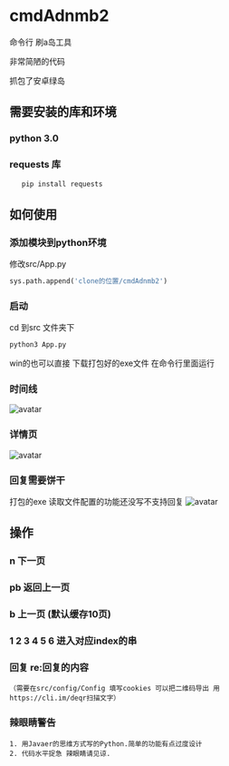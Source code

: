 # cmdAdnmb2
命令行 刷a岛工具

非常简陋的代码 

抓包了安卓绿岛
## 需要安装的库和环境
### python 3.0

### requests 库
 ```python
    pip install requests
```
## 如何使用
### 添加模块到python环境
修改src/App.py

 ```python
sys.path.append('clone的位置/cmdAdnmb2')
```
### 启动
cd 到src 文件夹下
 ```python
python3 App.py
```

win的也可以直接 下载打包好的exe文件 在命令行里面运行 




### 时间线
![avatar](https://s2.ax1x.com/2019/12/30/lMRkUx.png)
### 详情页
![avatar](https://s2.ax1x.com/2019/12/30/lM2REt.png)
### 回复需要饼干 
 打包的exe 读取文件配置的功能还没写不支持回复
![avatar](https://s2.ax1x.com/2020/01/02/lYFL8g.png)
## 操作 
 ### n 下一页
 ### pb 返回上一页
 ### b 上一页 (默认缓存10页)
 ### 1 2 3 4 5 6 进入对应index的串
 
 
 ### 回复 re:回复的内容 
    （需要在src/config/Config 填写cookies 可以把二维码导出 用https://cli.im/deqr扫描文字）


### 辣眼睛警告
    1. 用Javaer的思维方式写的Python.简单的功能有点过度设计
    2. 代码水平捉急 辣眼睛请见谅. 
